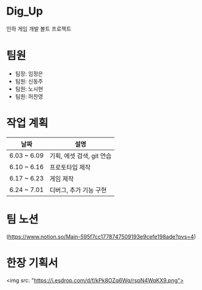 # Dig_Up
인하 게임 개발 볼트 프로젝트

# 팀원
* 팀장: 임정은
* 팀원: 신동주
* 팀원: 노시현
* 팀원: 허찬영

# 작업 계획
날짜|설명|
---|---|
6.03 ~ 6.09|기획, 에셋 검색, git 연습|
6.10 ~ 6.16|프로토타입 제작|
6.17 ~ 6.23|게임 제작|
6.24 ~ 7.01|디버그, 추가 기능 구현|

# 팀 노션
(https://www.notion.so/Main-595f7cc1778747509193e9cefe198ade?pvs=4)

# 한장 기획서
<img src: "https://i.esdrop.com/d/f/kPk8OZq6Wq/rspN4WqKX9.png">



